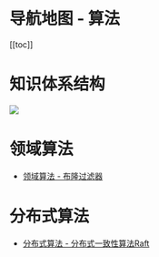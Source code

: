 # 导航地图 - 算法

[[toc]]

# 知识体系结构

![](/_images/algorithm/算法.png)

# 领域算法

* [领域算法 - 布隆过滤器](/md/algorithm/domain/alg-domain-bloom-filter.md)

# 分布式算法

* [分布式算法 - 分布式一致性算法Raft](/md/algorithm/distribute/alg-distribute-raft.md)
